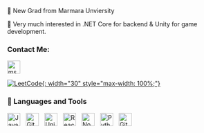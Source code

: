 🔭 New Grad from Marmara Unviersity

🌱 Very much interested in .NET Core for backend & Unity for game development.

 
### Contact Me:   <br />
<a href="https://www.linkedin.com/in/mehmetsoykanmutlu/" rel="nofollow">
  <img align="center" src="https://upload.wikimedia.org/wikipedia/commons/thumb/c/ca/LinkedIn_logo_initials.png/640px-LinkedIn_logo_initials.png" alt="msoykan" width="30" style="max-width: 100%;">
</a>

[![LeetCode](https://assets.leetcode.com/static_assets/public/webpack_bundles/images/logo-dark.e99485d9b.svg){: width="30" style="max-width: 100%;"}](https://leetcode.com/u/MSoykann/)

### 🧰 Languages and Tools



<img align="left" alt="Java" width="30px" style="padding-right:10px;" src="https://cdn.jsdelivr.net/gh/devicons/devicon/icons/java/java-original.svg"/>
<img align="left" alt="Git" width="30px" style="padding-right:10px;" src="https://cdn.jsdelivr.net/gh/devicons/devicon/icons/git/git-original.svg" />
<img align="left" alt="Unity" width="30px" style="padding-right:10px;" src="https://seeklogo.com/images/U/unity-logo-988A22E703-seeklogo.com.png" />
<img align="left" alt="React" width="30px" style="padding-right:10px;" src="https://cdn.jsdelivr.net/gh/devicons/devicon/icons/react/react-original.svg" />
<img align="left" alt="NodeJS" width="30px" style="padding-right:10px;" src="https://cdn.jsdelivr.net/gh/devicons/devicon/icons/nodejs/nodejs-original.svg" />
<img align="left" alt="Python" width="30px" style="padding-right:10px;" src="https://cdn.jsdelivr.net/gh/devicons/devicon/icons/python/python-plain.svg" />
<img align="left" alt="GitHub" width="30px" style="padding-right:10px;" src="https://cdn.jsdelivr.net/gh/devicons/devicon/icons/github/github-original.svg" />
<br />

#
<!--
**MSoykan/MSoykan** is a ✨ _special_ ✨ repository because its `README.md` (this file) appears on your GitHub profile.

Here are some ideas to get you started:

- 🔭 I’m currently working on ...
- 🌱 I’m currently learning ...
- 👯 I’m looking to collaborate on ...
- 🤔 I’m looking for help with ...
- 💬 Ask me about ...
- 📫 How to reach me: ...
- 😄 Pronouns: ...
- ⚡ Fun fact: ...
-->
